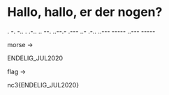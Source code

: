# Hallo, hallo, er der nogen?
. -. -.. . .-.. .. --. ..--.- .--- ..- .-.. ..--- ----- ..--- -----

morse ->

ENDELIG_JUL2020

flag ->

nc3{ENDELIG_JUL2020}
